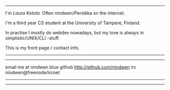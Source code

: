 *** 

I'm *Laura Ketola*. Often nindwen/Persikka on the internet.

I'm a third year CS student at the University of Tampere, Finland.

In practise I mostly do webdev nowadays, but my love is always in simplistic/UNIX/CLI -stuff.

This is my front page / contact info.

***

-------     -----------------------------------------
  email     me at nindwen.blue
 github     <http://github.com/nindwen>
    irc     nindwen@freenode/ircnet
-------     -----------------------------------------

***


